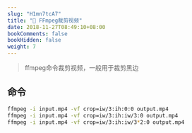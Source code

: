```yaml
---
slug: "H1mn7tcA7"
title: "📝 FFmpeg裁剪视频"
date: 2018-11-27T08:49:10+08:00
bookComments: false
bookHidden: false
weight: 7
---
```



> ffmpeg命令裁剪视频，一般用于裁剪黑边

## 命令

```bash
ffmpeg -i input.mp4 -vf crop=iw/3:ih:0:0 output.mp4
ffmpeg -i input.mp4 -vf crop=iw/3:ih:iw/3:0 output.mp4
ffmpeg -i input.mp4 -vf crop=iw/3:ih:iw/3*2:0 output.mp4
```